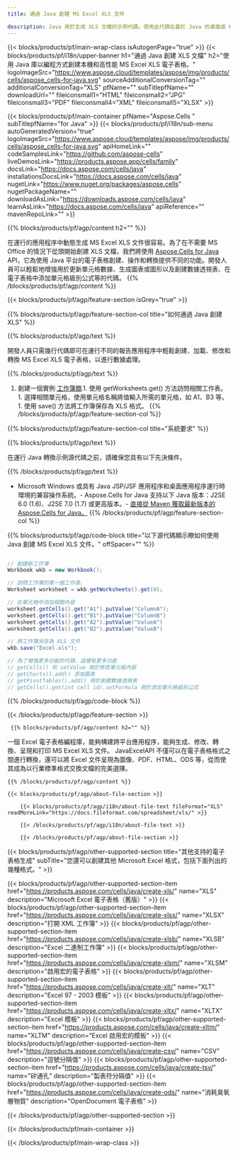 ```yaml
---
title: 通過 Java 創建 MS Excel XLS 文件 

description: Java 用於生成 XLS 文檔的示例代碼。使用此代碼在基於 Java 的桌面或 Web 應用程序中創建 MS Excel XLS 文件。
---
```

{{< blocks/products/pf/main-wrap-class isAutogenPage="true" >}}
{{< blocks/products/pf/i18n/upper-banner h1="通過 Java 創建 XLS 文檔" h2="使用 Java 庫以編程方式創建本機和高性能 MS Excel XLS 電子表格。" logoImageSrc="https://www.aspose.cloud/templates/aspose/img/products/cells/aspose_cells-for-java.svg" sourceAdditionalConversionTag="" additionalConversionTag="XLS" pfName="" subTitlepfName="" downloadUrl="" fileiconsmall1="HTML" fileiconsmall2="JPG" fileiconsmall3="PDF" fileiconsmall4="XML" fileiconsmall5="XLSX" >}}

{{< blocks/products/pf/main-container pfName="Aspose.Cells " subTitlepfName="for Java" >}}
{{< blocks/products/pf/i18n/sub-menu autoGeneratedVersion="true" logoImageSrc="https://www.aspose.cloud/templates/aspose/img/products/cells/aspose_cells-for-java.svg" apiHomeLink="" codeSamplesLink="https://github.com/aspose-cells" liveDemosLink="https://products.aspose.app/cells/family" docsLink="https://docs.aspose.com/cells/java" installationsDocsLink="https://docs.aspose.com/cells/java" nugetLink="https://www.nuget.org/packages/aspose.cells" nugetPackageName="" downloadAsLink="https://downloads.aspose.com/cells/java" learnAsLink="https://docs.aspose.com/cells/java" apiReference="" mavenRepoLink="" >}}

{{% blocks/products/pf/agp/content h2="" %}}

 在運行的應用程序中動態生成 MS Excel XLS 文件很容易。為了在不需要 MS Office 的情況下從頭開始創建 XLS 文檔，我們將使用
 [Aspose.Cells for Java](https://products.aspose.com/cells/java) 
 API，它為使用 Java 平台的電子表格創建、操作和轉換提供不同的功能。開發人員可以輕鬆地增強用於更新單元格數據、生成圖表或圖形以及創建數據透視表、在電子表格中添加單元格級別公式等的代碼。
{{% /blocks/products/pf/agp/content %}}

{{< blocks/products/pf/agp/feature-section isGrey="true" >}}

{{% blocks/products/pf/agp/feature-section-col title="如何通過 Java 創建 XLS" %}}

{{% blocks/products/pf/agp/text %}}

 開發人員只需幾行代碼即可在運行不同的報告應用程序中輕鬆創建、加載、修改和轉換 MS Excel XLS 電子表格，以進行數據處理。

{{% /blocks/products/pf/agp/text %}}

1. 創建一個實例 [工作簿類](https://reference.aspose.com/cells/java/com.aspose.cells/Workbook).1. 使用 getWorksheets.get() 方法訪問相關工作表。1. 選擇相關單元格，使用單元格名稱將值輸入所需的單元格，如 A1、B3 等。1. 使用 save() 方法將工作簿保存為 XLS 格式。
{{% /blocks/products/pf/agp/feature-section-col %}}

{{% blocks/products/pf/agp/feature-section-col title="系統要求" %}}

{{% blocks/products/pf/agp/text %}}

在運行 Java 轉換示例源代碼之前，請確保您具有以下先決條件。  

{{% /blocks/products/pf/agp/text %}}

- Microsoft Windows 或具有 Java JSP/JSF 應用程序和桌面應用程序運行時環境的兼容操作系統。- Aspose.Cells for Java 支持以下 Java 版本：J2SE 6.0 (1.6)、J2SE 7.0 (1.7) 或更高版本。- [直接從 Maven 獲取最新版本的 Aspose.Cells for Java。](https://docs.aspose.com/cells/java/installation/) 
{{% /blocks/products/pf/agp/feature-section-col %}}

{{% blocks/products/pf/agp/code-block title="以下源代碼顯示瞭如何使用 Java 創建 MS Excel XLS 文件。" offSpacer="" %}}

```cs

// 創建新工作簿
Workbook wkb = new Workbook();

// 訪問工作簿的第一個工作表。
Worksheet worksheet = wkb.getWorksheets().get(0);

// 在單元格中添加相關內容
worksheet.getCells().get("A1").putValue("ColumnA");
worksheet.getCells().get("B1").putValue("ColumnB")
worksheet.getCells().get("A2").putValue("ValueA")
worksheet.getCells().get("B2").putValue("ValueB")

// 將工作簿另存為 XLS 文件
wkb.save("Excel.xls"); 

// 為了增強更多功能的代碼，這裡有更多功能
// getCells() 和 setValue 用於修改單元格內容
// getCharts().add() 添加圖表
// getPivotTables().add() 用於創建數據透視表
// getCells().get(int cell id).setFormula 用於添加單元格級別公式


```

{{% /blocks/products/pf/agp/code-block %}}

{{< /blocks/products/pf/agp/feature-section >}}

<!-- aboutfile Starts -->

     
     {{% blocks/products/pf/agp/content h2="" %}}

 一個 Excel 電子表格編程庫，能夠構建跨平台應用程序，能夠生成、修改、轉換、呈現和打印 MS Excel XLS 文件。 JavaExcelAPI 不僅可以在電子表格格式之間進行轉換，還可以將 Excel 文件呈現為圖像、PDF、HTML、ODS 等，從而使其成為以行業標準格式交換文檔的完美選擇。



    {{% /blocks/products/pf/agp/content %}}

    {{< blocks/products/pf/agp/about-file-section >}}

        {{< blocks/products/pf/agp/i18n/about-file-text fileFormat="XLS" readMoreLink="https://docs.fileformat.com/spreadsheet/xls/" >}}

        {{< /blocks/products/pf/agp/i18n/about-file-text >}}

        {{< /blocks/products/pf/agp/about-file-section >}}

          

<!-- aboutfile Ends -->

{{< blocks/products/pf/agp/other-supported-section title="其他支持的電子表格生成" subTitle="您還可以創建其他 Microsoft Excel 格式，包括下面列出的幾種格式。" >}}

{{< blocks/products/pf/agp/other-supported-section-item href="https://products.aspose.com/cells/java/create-xls/" name="XLS" description="Microsoft Excel 電子表格（舊版）" >}} 
{{< blocks/products/pf/agp/other-supported-section-item href="https://products.aspose.com/cells/java/create-xlsx/" name="XLSX" description="打開 XML 工作簿" >}} 
{{< blocks/products/pf/agp/other-supported-section-item href="https://products.aspose.com/cells/java/create-xlsb/" name="XLSB" description="Excel 二進制工作簿" >}} 
{{< blocks/products/pf/agp/other-supported-section-item href="https://products.aspose.com/cells/java/create-xlsm/" name="XLSM" description="啟用宏的電子表格" >}} 
{{< blocks/products/pf/agp/other-supported-section-item href="https://products.aspose.com/cells/java/create-xlt/" name="XLT" description="Excel 97 - 2003 模板" >}} 
{{< blocks/products/pf/agp/other-supported-section-item href="https://products.aspose.com/cells/java/create-xltx/" name="XLTX" description="Excel 模板" >}} 
{{< blocks/products/pf/agp/other-supported-section-item href="https://products.aspose.com/cells/java/create-xltm/" name="XLTM" description="Excel 啟用宏的模板" >}} 
{{< blocks/products/pf/agp/other-supported-section-item href="https://products.aspose.com/cells/java/create-csv/" name="CSV" description="逗號分隔值" >}} 
{{< blocks/products/pf/agp/other-supported-section-item href="https://products.aspose.com/cells/java/create-tsv/" name="矽通孔" description="製表符分隔值" >}} 
{{< blocks/products/pf/agp/other-supported-section-item href="https://products.aspose.com/cells/java/create-ods/" name="消耗臭氧層物質" description="OpenDocument 電子表格" >}} 

{{< /blocks/products/pf/agp/other-supported-section >}}

{{< /blocks/products/pf/main-container >}}
    
{{< /blocks/products/pf/main-wrap-class >}}
